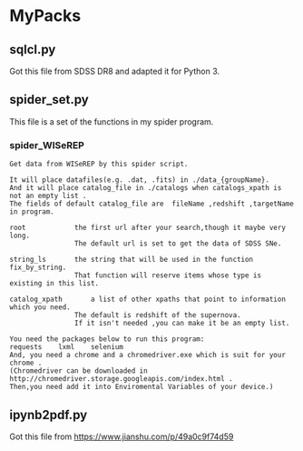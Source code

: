 # MyPacks
## sqlcl.py
Got this file from SDSS DR8 and adapted it for Python 3.
## spider\_set.py
This file is a set of the functions in my spider program.
### spider\_WISeREP
	Get data from WISeREP by this spider script.

	It will place datafiles(e.g. .dat, .fits) in ./data_{groupName}.
	And it will place catalog_file in ./catalogs when catalogs_xpath is not an empty list .
	The fields of default catalog_file are 	fileName ,redshift ,targetName in program.

	root			the first url after your search,though it maybe very long.
					The default url is set to get the data of SDSS SNe. 
	
	string_ls		the string that will be used in the function fix_by_string.
					That function will reserve items whose type is existing in this list.

	catalog_xpath		a list of other xpaths that point to information which you need.
					The default is redshift of the supernova.
					If it isn't needed ,you can make it be an empty list.

	You need the packages below to run this program:
	requests    lxml    selenium
	And, you need a chrome and a chromedriver.exe which is suit for your chrome .
	(Chromedriver can be downloaded in http://chromedriver.storage.googleapis.com/index.html .
	Then,you need add it into Enviromental Variables of your device.)

## ipynb2pdf.py
Got this file from https://www.jianshu.com/p/49a0c9f74d59

